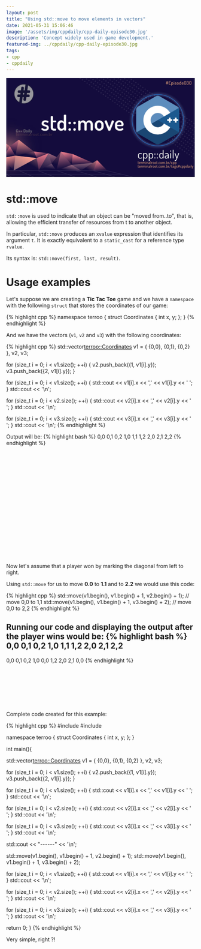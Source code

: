 ```yaml
---
layout: post
title: "Using std::move to move elements in vectors"
date: 2021-05-31 15:06:46
image: '/assets/img/cppdaily/cpp-daily-episode30.jpg'
description: 'Concept widely used in game development.'
featured-img: ../cppdaily/cpp-daily-episode30.jpg
tags:
- cpp
- cppdaily
---
```


![Using std::move to move elements in vectors](/assets/img/cppdaily/cpp-daily-episode30.jpg)

# std::move
`std::move` is used to indicate that an object can be "moved from..to", that is, allowing the efficient transfer of resources from t to another object.

In particular, `std::move` produces an `xvalue` expression that identifies its argument `t`. It is exactly equivalent to a `static_cast` for a reference type `rvalue`.

Its syntax is: `std::move(first, last, result)`.

# Usage examples
Let's suppose we are creating a **Tic Tac Toe** game and we have a `namespace` with the following `struct` that stores the coordinates of our game:

{% highlight cpp %}
namespace terroo {
  struct Coordinates {
    int x, y;
  };
}
{% endhighlight %}

And we have the vectors (`v1`, `v2` and `v3`) with the following coordinates:

{% highlight cpp %}
std::vector<terroo::Coordinates> v1 = { {0,0}, {0,1}, {0,2} }, v2, v3;

for (size_t i = 0; i < v1.size(); ++i) {
 v2.push_back({1, v1[i].y});
 v3.push_back({2, v1[i].y});
}

for (size_t i = 0; i < v1.size(); ++i) {
 std::cout << v1[i].x << ',' << v1[i].y << ' '; 
}
std::cout << '\n';

for (size_t i = 0; i < v2.size(); ++i) {
 std::cout << v2[i].x << ',' << v2[i].y << ' '; 
}
std::cout << '\n';

for (size_t i = 0; i < v3.size(); ++i) {
 std::cout << v3[i].x << ',' << v3[i].y << ' '; 
}
std::cout << '\n';
{% endhighlight %}

Output will be:
{% highlight bash %}
0,0 0,1 0,2 
1,0 1,1 1,2 
2,0 2,1 2,2
{% endhighlight %}

<!-- QUADRADO -->
<script async src="//pagead2.googlesyndication.com/pagead/js/adsbygoogle.js"></script>
<ins class="adsbygoogle"
style="display:inline-block;width:336px;height:280px"
data-ad-client="ca-pub-2838251107855362"
data-ad-slot="5351066970"></ins>
<script>
(adsbygoogle = window.adsbygoogle || []).push({});
</script>

Now let's assume that a player won by marking the diagonal from left to right.

Using `std::move` for us to move **0.0** to **1.1** and to **2.2** we would use this code:

{% highlight cpp %}
std::move(v1.begin(), v1.begin() + 1, v2.begin() + 1); // move 0,0 to 1,1
std::move(v1.begin(), v1.begin() + 1, v3.begin() + 2); // move 0,0 to 2,2
{% endhighlight %}

Running our code and displaying the output after the player wins would be:
{% highlight bash %}
0,0 0,1 0,2 
1,0 1,1 1,2 
2,0 2,1 2,2 
-----------
0,0 0,1 0,2 
1,0 0,0 1,2 
2,0 2,1 0,0 
{% endhighlight %}

<!-- LISTA MIN -->
<script async src="//pagead2.googlesyndication.com/pagead/js/adsbygoogle.js"></script>
<ins class="adsbygoogle"
style="display:inline-block;width:730px;height:95px"
data-ad-client="ca-pub-2838251107855362"
data-ad-slot="5351066970"></ins>
<script>
(adsbygoogle = window.adsbygoogle || []).push({});
</script>

Complete code created for this example:

{% highlight cpp %}
#include <iostream>
#include <vector>

namespace terroo {
  struct Coordinates {
    int x, y;
  };
}

int main(){
  
  std::vector<terroo::Coordinates> v1 = { {0,0}, {0,1}, {0,2} }, v2, v3;

  for (size_t i = 0; i < v1.size(); ++i) {
   v2.push_back({1, v1[i].y}); 
   v3.push_back({2, v1[i].y}); 
  }

  for (size_t i = 0; i < v1.size(); ++i) {
   std::cout << v1[i].x << ',' << v1[i].y << ' '; 
  }
  std::cout << '\n';

  for (size_t i = 0; i < v2.size(); ++i) {
   std::cout << v2[i].x << ',' << v2[i].y << ' '; 
  }
  std::cout << '\n';

  for (size_t i = 0; i < v3.size(); ++i) {
   std::cout << v3[i].x << ',' << v3[i].y << ' '; 
  }
  std::cout << '\n';

  std::cout << "------" << '\n';

  std::move(v1.begin(), v1.begin() + 1, v2.begin() + 1);
  std::move(v1.begin(), v1.begin() + 1, v3.begin() + 2);

  for (size_t i = 0; i < v1.size(); ++i) {
   std::cout << v1[i].x << ',' << v1[i].y << ' '; 
  }
  std::cout << '\n';

  for (size_t i = 0; i < v2.size(); ++i) {
   std::cout << v2[i].x << ',' << v2[i].y << ' '; 
  }
  std::cout << '\n';

  for (size_t i = 0; i < v3.size(); ++i) {
   std::cout << v3[i].x << ',' << v3[i].y << ' '; 
  }
  std::cout << '\n';

  return 0;
}
{% endhighlight %}

Very simple, right ?!

<!-- RETANGULO LARGO 2 -->
<script async src="//pagead2.googlesyndication.com/pagead/js/adsbygoogle.js"></script>
<ins class="adsbygoogle"
style="display:block; text-align:center;"
data-ad-layout="in-article"
data-ad-format="fluid"
data-ad-client="ca-pub-2838251107855362"
data-ad-slot="8549252987"></ins>
<script>
(adsbygoogle = window.adsbygoogle || []).push({});
</script>


    
